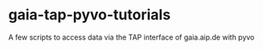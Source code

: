 # gaia-tap-pyvo-tutorials
A few scripts to access data via the TAP interface of gaia.aip.de with pyvo
